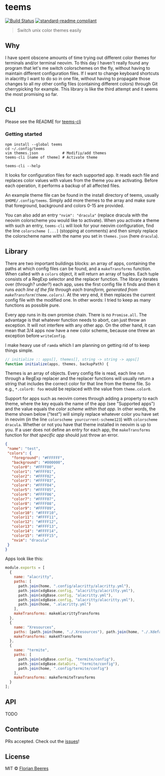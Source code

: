 # teems

[![Build Status](https://travis-ci.org/cideM/teems.svg?branch=master)](https://travis-ci.org/cideM/teems)
[![standard-readme compliant](https://img.shields.io/badge/standard--readme-OK-green.svg?style=flat-square)](https://github.com/RichardLitt/standard-readme)

> Switch unix color themes easily

## Why

I have spent obscene amounts of time trying out different color themes for terminals and/or terminal neovim. To this day I haven't really found any program that let's me switch colorschemes on the fly, without having to maintain different configuration files. If I want to change keyboard shortcuts in alacritty I want to do so in one file, without having to propagate those changes to all my other config files (containing different colors) through Git cherrypicking for example.
This library is like the third attempt and it seems the most promising so far.

## CLI

Please see the README for [teems-cli](https://github.com/cideM/teems-cli)

### Getting started

```shell
npm install --global teems
cd ~/.config/teems
vim themes.json           # Modifiy/add themes
teems-cli [name of theme] # Activate theme
```

```shell
teems-cli --help
```

It looks for configuration files for each supported app. It reads each file and replaces color values with values from the theme you are activating. Before each operation, it performs a backup of all affected files.

An example theme file can be found in the install directory of teems, usually `$HOME/.config/teems`. Simply add more themes to the array and make sure that foreground, background and colors 0-15 are provided.

You can also add an entry `"nvim": "dracula"` (replace dracula with the neovim colorscheme you would like to activate). When you activate a theme with such an entry, `teems-cli` will look for your neovim configuration, find the line `colorscheme [...]` (stopping at comments) and then simply replace the colorscheme name with the name you set in `themes.json` (here `dracula`).

## Library

There are two important buildings blocks: an array of apps, containing the paths at which config files can be found, and a `makeTransforms` function. When called with a `colors` object, it will return an array of tuples. Each tuple consists of a RegExp selector and the replacer function.
The library iterates over (through? under?) each app, uses the first config file it finds and then it runs *each line of the file* through *each transform, generated from `makeTransform(theme.colors)`*.
At the very end, it then replaces the current config file with the modified one. In other words: I tried to keep as many functions as possible pure.

Every app runs in its own promise chain. There is no `Promise.all`. The advantage is that whatever function needs to abort, can just throw an exception. It will not interfere with any other app. On the other hand, it can mean that 3/4 apps now have a new color scheme, because one threw an exception before `writeConfig`.

I make heavy use of `ramda` which I am planning on getting rid of to keep things simple.

```javascript
// initialize :: apps[], themes[], string -> string -> apps[]
function initialize(apps, themes, backupPath) {
```

Themes is an array of objects. Every config file is read, each line run through a RegExp replacer and the replacer functions will usually return a string that includes the correct color for that line from the theme file. So e.g., `*.color0: foo` would be replaced with the value from `theme.color0`.

Support for apps such as neovim comes through adding a property to each theme, where the key equals the name of the app (see "Supported apps") and the value equals the *color scheme within that app*. In other words, the theme shown below ("test") will simply replace whatever color you have set in neovim (in the line `colorscheme yourcurrent-scheme123`) with `colorscheme dracula`. Whether or not you have that theme installed in neovim is up to you. If a user does not define an entry for each app, the `makeTransforms` function for *that specific app* should just throw an error.

```json
{
 "name": "test",
 "colors": {
   "foreground": "#FFFFFF",
   "background": "#000000",
   "color0": "#FFFF00",
   "color1": "#FFFF01",
   "color2": "#FFFF02",
   "color3": "#FFFF03",
   "color4": "#FFFF04",
   "color5": "#FFFF05",
   "color6": "#FFFF06",
   "color7": "#FFFF07",
   "color8": "#FFFF08",
   "color9": "#FFFF09",
   "color10": "#FFFF10",
   "color11": "#FFFF11",
   "color12": "#FFFF12",
   "color13": "#FFFF13",
   "color14": "#FFFF14",
   "color15": "#FFFF15",
   "nvim": "dracula"
 }
}
```

Apps look like this:

```javascript
module.exports = [
  {
    name: "alacritty",
    paths: [
      path.join(home, ".config/alacritty/alacritty.yml"),
      path.join(xdgBase.config, "alacritty/alacritty.yml"),
      path.join(xdgBase.config, "alacritty.yml"),
      path.join(xdgBase.config, "alacritty/alacritty.yml"),
      path.join(home, ".alacritty.yml")
    ],
    makeTransforms: makeAlacrittyTransforms
  },
  {
    name: "Xresources",
    paths: [path.join(home, "./.Xresources"), path.join(home, "./.Xdefaults")],
    makeTransforms: makeXTransforms
  },
  {
    name: "termite",
    paths: [
      path.join(xdgBase.config, "termite/config"),
      path.join(xdgBase.dataDirs, "termite/config"),
      path.join(home, ".config/termite/config")
    ],
    makeTransforms: makeTermiteTransforms
  }
];
```

## API

TODO

## Contribute

PRs accepted. Check out the [issues](https://github.com/cideM/teems/issues)!

## License

MIT © [Florian Beeres](https://github.com/cideM)
